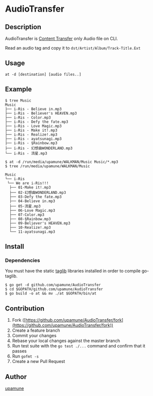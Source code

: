 # AudioTransfer

## Description

AudioTransfer is [Content Transfer](https://www.sony.jp/support/audiosoftware/contenttransfer/download/) only Audio file on CLI.

Read an audio tag and copy it to `dst/Artist/Album/Track-Title.Ext`

## Usage

`at -d [destination] [audio files..] `

## Example

```
$ tree Music
Music
├── i☆Ris - Believe in.mp3
├── i☆Ris - Believer's HEAVEN.mp3
├── i☆Ris - Color.mp3
├── i☆Ris - Defy the fate.mp3
├── i☆Ris - Love Magic.mp3
├── i☆Ris - Make it!.mp3
├── i☆Ris - Realize!.mp3
├── i☆Ris - ayatsunagi.mp3
├── i☆Ris - §Rainbow.mp3
├── i☆Ris - 幻想曲WONDERLAND.mp3
└── i☆Ris - 流星.mp3

$ at -d /run/media/upamune/WALKMAN/Music Music/*.mp3
$ tree /run/media/upamune/WALKMAN/Music

Music
└── i☆Ris
 └── We are i☆Ris!!!
  ├── 01-Make it!.mp3
  ├── 02-幻想曲WONDERLAND.mp3
  ├── 03-Defy the fate.mp3
  ├── 04-Believe in.mp3
  ├── 05-流星.mp3
  ├── 06-Love Magic.mp3
  ├── 07-Color.mp3
  ├── 08-§Rainbow.mp3
  ├── 09-Believer's HEAVEN.mp3
  ├── 10-Realize!.mp3
  └── 11-ayatsunagi.mp3

```

## Install

### Dependencies
You must have the static [taglib](http://taglib.github.io/) libraries installed in order to compile go-taglib.

```
$ go get -d github.com/upamune/AudioTransfer
$ cd $GOPATH/github.com/upamune/AudioTransfer
$ go build -o at && mv ./at $GOPATH/bin/at
```

## Contribution

1. Fork ([https://github.com/upamune/AudioTransfer/fork](https://github.com/upamune/AudioTransfer/fork))
1. Create a feature branch
1. Commit your changes
1. Rebase your local changes against the master branch
1. Run test suite with the `go test ./...` command and confirm that it passes
1. Run `gofmt -s`
1. Create a new Pull Request

## Author

[upamune](https://github.com/upamune)
